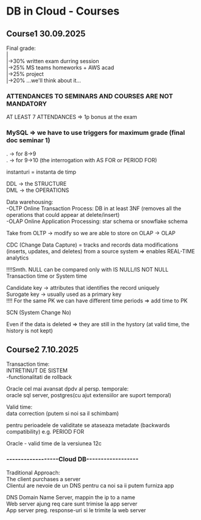 # DB in Cloud - Courses
## Course1 30.09.2025
Final grade:    
|   
|->30% written exam durring session     
|->25% MS teams homeworks + AWS acad    
|->25% project  
|->20% ...we'll think about it...   
### ATTENDANCES TO SEMINARS AND COURSES ARE NOT MANDATORY
AT LEAST 7 ATTENDANCES => 1p bonus at the exam  
### MySQL => we have to use triggers for maximum grade (final doc seminar 1)
. -> for 8->9   
. -> for 9->10  (the interrogation with AS FOR or PERIOD FOR)  

instanturi = instanta de timp   
    
DDL -> the STRUCTURE    
DML -> the OPERATIONS   
    
Data warehousing:   
-OLTP Online Transaction Process: DB in at least 3NF (removes all the operations that could appear at delete/insert)    
-OLAP Online Application Processing: star schema or snowflake schema    
    
Take from OLTP -> modify so we are able to store on OLAP -> OLAP    
    
CDC (Change Data Capture) = tracks and records data modifications (inserts, updates, and deletes) from a source system => enables REAL-TIME analytics     
    
!!!!Smth. NULL can be compared only with IS NULL/IS NOT NULL    
Transaction time or System time     
    
Candidate key -> attributes that identifies the record uniquely     
Surogate key -> usually used as a primary key   
!!!! For the same PK we can have different time periods => add time to PK   
    
SCN (System Change No)  
    
Even if the data is deleted => they are still in the hystory (at valid time, the history is not kept)  
    
## Course2 7.10.2025

Transaction time:  
INTRETINUT DE SISTEM  
-functionalitati de rollback  
  
Oracle cel mai avansat dpdv al persp. temporale:  
oracle sql server, postgres(cu ajut extensiilor are suport temporal)  
  
  
Valid time:  
data correction (putem si noi sa il schimbam)  
  
pentru perioadele de validitate se ataseaza metadate (backwards compatibility) e.g. PERIOD FOR  
  
Oracle - valid time de la versiunea 12c  
  
### ------------------Cloud DB------------------  
  
Traditional Approach:  
The client purchases a server  
Clientul are nevoie de un DNS pentru ca noi sa ii putem furniza app  
  
DNS Domain Name Server, mappin the ip to a name  
Web server ajung req care sunt trimise la app server  
App server preg. response-uri si le trimite la web server  
